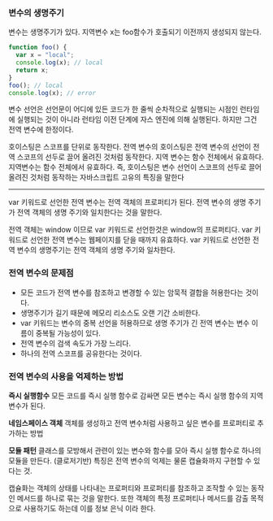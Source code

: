 ### 변수의 생명주기

변수는 생명주기가 있다.
지역변수 x는 foo함수가 호출되기 이전까지 생성되지 않는다.

```jsx
function foo() {
  var x = "local";
  console.log(x); // local
  return x;
}
foo(); // local
console.log(x); // error
```

변수 선언은 선언문이 어디에 있든 코드가 한 줄씩 순차적으로 실행되는 시점인 런타임에 실행되는 것이 아니라 런타임 이전 단계에 자스 엔진에 의해 실행된다. 하지만 그건 전역 변수에 한정이다.

호이스팅은 스코프를 단위로 동작한다. 전역 변수의 호이스팅은 전역 변수의 선언이 전역 스코프의 선두로 끌어 올려진 것처럼 동작한다. 지역 변수는 함수 전체에서 유효하다.지역변수는 함수 전체에서 유효하다. 즉, 호이스팅은 변수 선언이 스코프의 선두로 끌어 올려진 것처럼 동작하는 자바스크립트 고유의 특징을 말한다

---

var 키워드로 선언한 전역 변수는 전역 객체의 프로퍼티가 된다. 전역 변수의 생명 주기가 전역 객체의 생명 주기와 일치한다는 것을 말한다.

전역 객체는 window 이므로 var 키워드로 선언한것은 window의 프로퍼티다. var 키워드로 선언한 전역 변수는 웹페이지를 닫을 때까지 유효하다. var 키워드로 선언한 전역 변수의 생명주기는 전역 객체의 생명 주기와 일차한다.

### 전역 변수의 문제점

- 모든 코드가 전역 변수를 참조하고 변경할 수 있는 암묵적 결합을 허용한다는 것이다.
- 생명주기가 길기 때문에 메모리 리소스도 오랜 기간 소비한다.
- var 키워드는 변수의 중복 선언을 허용하므로 생명 주기가 긴 전역 변수는 변수 이름이 중복될 가능성이 있다.
- 전역 변수의 검색 속도가 가장 느리다.
- 하나의 전역 스코프를 공유한다는 것이다.

### 전역 변수의 사용을 억제하는 방법

**즉시 실행함수**
모든 코드를 즉시 실행 함수로 감싸면 모든 변수는 즉시 실행 함수의 지역 변수가 된다.

**네임스페이스 객체**
객체를 생성하고 전역 변수처럼 사용하고 싶은 변수를 프로퍼티로 추가하는 방법

**모듈 패턴**
클래스를 모방해서 관련이 있는 변수와 함수를 모아 즉시 실행 함수로 하나의 모듈을 만든다. (클로저기반)
특징은 전역 변수의 억제는 물론 캡슐화까지 구현할 수 있다는 것.

캡슐화는 객체의 상태를 나타내는 프로퍼티와 프로퍼티를 참조하고 조작할 수 있는 동작인 메서드를 하나로 묶는 것을 말한다. 또한 객체의 특정 프로퍼티나 메서드를 감출 목적으로 사용하기도 하는데 이를 정보 은닉 이라 한다.
